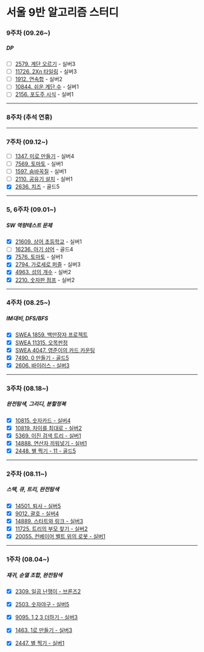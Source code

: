 # 서울 9반 알고리즘 스터디

### 9주차 (09.26~)
##### DP
- [ ] [2579. 계단 오르기](https://www.acmicpc.net/problem/2579) - 실버3
- [ ] [11726. 2Xn 타일링](https://www.acmicpc.net/problem/11726) - 실버3
- [ ] [1912. 연속합](https://www.acmicpc.net/problem/1912) - 실버2
- [ ] [10844. 쉬운 계단 수](https://www.acmicpc.net/problem/10844) - 실버1
- [ ] [2156. 포도주 시식](https://www.acmicpc.net/problem/2156) - 실버1

------------------
### 8주차 (추석 연휴)

------------------

### 7주차 (09.12~)
- [ ] [1347. 미로 만들기](https://www.acmicpc.net/problem/1347) - 실버4
- [ ] [7569. 토마토](https://www.acmicpc.net/problem/7569) - 실버1
- [ ] [1597. 숨바꼭질](https://www.acmicpc.net/problem/1697) - 실버1
- [ ] [2110. 공유기 설치](https://www.acmicpc.net/problem/2110) - 실버1
- [X] [2636. 치즈](https://www.acmicpc.net/problem/2636) - 골드5

-----------------

### 5, 6주차 (09.01~)
##### SW 역량테스트 문제
- [X] [21609. 상어 초등학교](https://www.acmicpc.net/problem/21608) - 실버1
- [ ] [16236. 아기 상어](https://www.acmicpc.net/problem/16236) - 골드4
- [X] [7576. 토마토](https://www.acmicpc.net/problem/7576) - 실버1
- [X] [2794. 가로세로 퍼즐](https://www.acmicpc.net/problem/2784) - 실버3
- [X] [4963. 섬의 개수](https://www.acmicpc.net/problem/4963) - 실버2
- [X] [2210. 숫자판 점프](https://www.acmicpc.net/problem/2210) - 실버2

------------------

### 4주차 (08.25~)
##### IM대비, DFS/BFS
- [X] [SWEA 1859. 백만장자 프로젝트](https://swexpertacademy.com/main/code/problem/problemDetail.do?contestProbId=AV5LrsUaDxcDFAXc&categoryId=AV5LrsUaDxcDFAXc&categoryType=CODE&problemTitle=1859&orderBy=FIRST_REG_DATETIME&selectCodeLang=ALL&select-1=&pageSize=10&pageIndex=1&&&&&&&&&)
- [X] [SWEA 11315. 오목판정](https://swexpertacademy.com/main/code/problem/problemDetail.do?contestProbId=AXaSUPYqPYMDFASQ&categoryId=AXaSUPYqPYMDFASQ&categoryType=CODE&problemTitle=1315&orderBy=FIRST_REG_DATETIME&selectCodeLang=ALL&select-1=&pageSize=10&pageIndex=1)
- [X] [SWEA 4047. 영준이의 카드 카운팅](https://swexpertacademy.com/main/code/problem/problemDetail.do?contestProbId=AWIsY84KEPMDFAWN&categoryId=AWIsY84KEPMDFAWN&categoryType=CODE&problemTitle=4047&orderBy=FIRST_REG_DATETIME&selectCodeLang=ALL&select-1=&pageSize=10&pageIndex=1)
- [X] [7490. 0 만들기 - 골드5](https://www.acmicpc.net/problem/7490)
- [X] [2606. 바이러스 - 실버3](https://www.acmicpc.net/problem/2606)
------------------

### 3주차 (08.18~)
##### 완전탐색, 그리디, 분할정복
- [X] [10815. 숫자카드 - 실버4](https://www.acmicpc.net/problem/10815)
- [X] [10819. 차이를 최대로 - 실버2](https://www.acmicpc.net/problem/10819)
- [X] [5369. 이진 검색 트리 - 실버1](https://www.acmicpc.net/problem/5639)
- [X] [14888. 연산자 끼워넣기 - 실버1](https://www.acmicpc.net/problem/14888)
- [X] [2448. 별 찍기 - 11 - 골드5](https://www.acmicpc.net/problem/2448)

------------------

### 2주차 (08.11~)
##### 스택, 큐, 트리, 완전탐색
- [X] [14501. 퇴사 - 실버5](https://www.acmicpc.net/problem/14501)
- [X] [9012. 괄호 - 실버4](https://www.acmicpc.net/problem/9012)
- [X] [14889. 스타트와 링크 - 실버3](https://www.acmicpc.net/problem/14889)
- [X] [11725. 트리의 부모 찾기 - 실버2](https://www.acmicpc.net/problem/11725)
- [X] [20055. 컨베이어 벨트 위의 로봇 - 실버1](https://www.acmicpc.net/problem/20055)

------------------

### 1주차 (08.04~)
##### 재귀, 순열 조합, 완전탐색
- [X] [2309. 일곱 난쟁이 - 브론즈2](https://www.acmicpc.net/problem/2309)
- [X] [2503. 숫자야구 - 실버5](https://www.acmicpc.net/problem/2309)
- [X] [9095. 1,2,3 더하기 - 실버3](https://www.acmicpc.net/problem/9095)
- [X] [1463. 1로 만들기 - 실버3](https://www.acmicpc.net/problem/1463)
- [X] [2447. 별 찍기 - 실버1](https://www.acmicpc.net/problem/2447)

